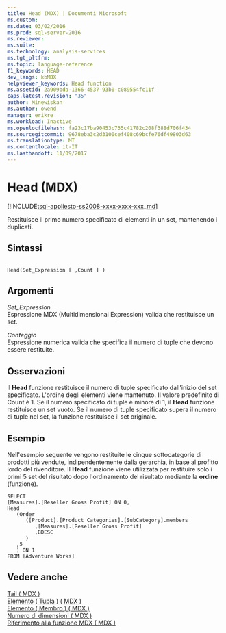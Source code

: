 ```yaml
---
title: Head (MDX) | Documenti Microsoft
ms.custom: 
ms.date: 03/02/2016
ms.prod: sql-server-2016
ms.reviewer: 
ms.suite: 
ms.technology: analysis-services
ms.tgt_pltfrm: 
ms.topic: language-reference
f1_keywords: HEAD
dev_langs: kbMDX
helpviewer_keywords: Head function
ms.assetid: 2a909bda-1366-4537-93b0-c089554fc11f
caps.latest.revision: "35"
author: Minewiskan
ms.author: owend
manager: erikre
ms.workload: Inactive
ms.openlocfilehash: fa23c17ba90453c735c41782c208f388d706f434
ms.sourcegitcommit: 9678eba3c2d3100cef408c69bcfe76df49803d63
ms.translationtype: MT
ms.contentlocale: it-IT
ms.lasthandoff: 11/09/2017
---
```

# <a name="head-mdx"></a>Head (MDX)
[!INCLUDE[tsql-appliesto-ss2008-xxxx-xxxx-xxx_md](../includes/tsql-appliesto-ss2008-xxxx-xxxx-xxx-md.md)]

  Restituisce il primo numero specificato di elementi in un set, mantenendo i duplicati.  
  
## <a name="syntax"></a>Sintassi  
  
```  
  
Head(Set_Expression [ ,Count ] )  
```  
  
## <a name="arguments"></a>Argomenti  
 *Set_Expression*  
 Espressione MDX (Multidimensional Expression) valida che restituisce un set.  
  
 *Conteggio*  
 Espressione numerica valida che specifica il numero di tuple che devono essere restituite.  
  
## <a name="remarks"></a>Osservazioni  
 Il **Head** funzione restituisce il numero di tuple specificato dall'inizio del set specificato. L'ordine degli elementi viene mantenuto. Il valore predefinito di Count è 1. Se il numero specificato di tuple è minore di 1, il **Head** funzione restituisce un set vuoto. Se il numero di tuple specificato supera il numero di tuple nel set, la funzione restituisce il set originale.  
  
## <a name="example"></a>Esempio  
 Nell'esempio seguente vengono restituite le cinque sottocategorie di prodotti più vendute, indipendentemente dalla gerarchia, in base al profitto lordo del rivenditore. Il **Head** funzione viene utilizzata per restituire solo i primi 5 set del risultato dopo l'ordinamento del risultato mediante la **ordine** (funzione).  
  
```  
SELECT   
[Measures].[Reseller Gross Profit] ON 0,  
Head  
   (Order   
      ([Product].[Product Categories].[SubCategory].members  
         ,[Measures].[Reseller Gross Profit]  
         ,BDESC  
      )  
   ,5  
   ) ON 1  
FROM [Adventure Works]  
```  
  
## <a name="see-also"></a>Vedere anche  
 [Tail &#40; MDX &#41;](../mdx/tail-mdx.md)   
 [Elemento &#40; Tupla &#41; &#40; MDX &#41;](../mdx/item-tuple-mdx.md)   
 [Elemento &#40; Membro &#41; &#40; MDX &#41;](../mdx/item-member-mdx.md)   
 [Numero di dimensioni &#40; MDX &#41;](../mdx/rank-mdx.md)   
 [Riferimento alla funzione MDX &#40; MDX &#41;](../mdx/mdx-function-reference-mdx.md)  
  
  
